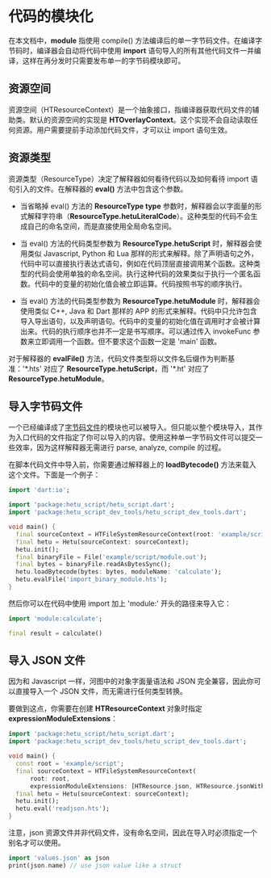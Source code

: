 # 代码的模块化

在本文档中，**module** 指使用 compile() 方法编译后的单一字节码文件。在编译字节码时，编译器会自动将代码中使用 **import** 语句导入的所有其他代码文件一并编译，这样在再分发时只需要发布单一的字节码模块即可。

## 资源空间

资源空间（HTResourceContext）是一个抽象接口，指编译器获取代码文件的辅助类。默认的资源空间的实现是 **HTOverlayContext**。这个实现不会自动读取任何资源。用户需要提前手动添加代码文件，才可以让 import 语句生效。

## 资源类型

资源类型（ResourceType）决定了解释器如何看待代码以及如何看待 import 语句引入的文件。在解释器的 **eval()** 方法中包含这个参数。

- 当省略掉 eval() 方法的 **ResourceType type** 参数时，解释器会以字面量的形式解释字符串（**ResourceType.hetuLiteralCode**）。这种类型的代码不会生成自己的命名空间，而是直接使用全局命名空间。

- 当 eval() 方法的代码类型参数为 **ResourceType.hetuScript** 时，解释器会使用类似 Javascript, Python 和 Lua 那样的形式来解释。除了声明语句之外，代码中可以直接执行表达式语句，例如在代码顶层直接调用某个函数。这种类型的代码会使用单独的命名空间。执行这种代码的效果类似于执行一个匿名函数。代码中的变量的初始化值会被立即运算。代码按照书写的顺序执行。

- 当 eval() 方法的代码类型参数为 **ResourceType.hetuModule** 时，解释器会使用类似 C++, Java 和 Dart 那样的 APP 的形式来解释。代码中只允许包含导入导出语句，以及声明语句。代码中的变量的初始化值在调用时才会被计算出来。代码的执行顺序也并不一定是书写顺序。可以通过传入 invokeFunc 参数来立即调用一个函数。但不要求这个函数一定是 'main' 函数。

对于解释器的 **evalFile()** 方法，代码文件类型将以文件名后缀作为判断基准：'\*.hts' 对应了 **ResourceType.hetuScript**，而 '\*.ht' 对应了 **ResourceType.hetuModule**。

## 导入字节码文件

一个已经编译成了[字节码文件](../command_line_tool/readme.md#compile)的模块也可以被导入。但只能以整个模块导入，其作为入口代码的文件指定了你可以导入的内容。使用这种单一字节码文件可以提交一些效率，因为这样解释器无需进行 parse, analyze, compile 的过程。

在脚本代码文件中导入前，你需要通过解释器上的 **loadBytecode()** 方法来载入这个文件。下面是一个例子：

```dart
import 'dart:io';

import 'package:hetu_script/hetu_script.dart';
import 'package:hetu_script_dev_tools/hetu_script_dev_tools.dart';

void main() {
  final sourceContext = HTFileSystemResourceContext(root: 'example/script/');
  final hetu = Hetu(sourceContext: sourceContext);
  hetu.init();
  final binaryFile = File('example/script/module.out');
  final bytes = binaryFile.readAsBytesSync();
  hetu.loadBytecode(bytes: bytes, moduleName: 'calculate');
  hetu.evalFile('import_binary_module.hts');
}
```

然后你可以在代码中使用 import 加上 'module:' 开头的路径来导入它：

```dart
import 'module:calculate';

final result = calculate()
```

## 导入 JSON 文件

因为和 Javascript 一样，河图中的对象字面量语法和 JSON 完全兼容，因此你可以直接导入一个 JSON 文件，而无需进行任何类型转换。

要做到这点，你需要在创建 **HTResourceContext** 对象时指定 **expressionModuleExtensions**：

```dart
import 'package:hetu_script/hetu_script.dart';
import 'package:hetu_script_dev_tools/hetu_script_dev_tools.dart';

void main() {
  const root = 'example/script';
  final sourceContext = HTFileSystemResourceContext(
      root: root,
      expressionModuleExtensions: [HTResource.json, HTResource.jsonWithComments]);
  final hetu = Hetu(sourceContext: sourceContext);
  hetu.init();
  hetu.eval('readjson.hts');
}
```

注意，json 资源文件并非代码文件，没有命名空间，因此在导入时必须指定一个别名才可以使用。

```dart
import 'values.json' as json
print(json.name) // use json value like a struct
```
